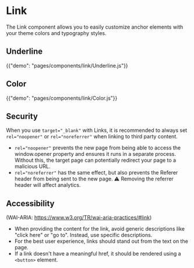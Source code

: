 # Link

<p class="description">The Link component allows you to easily customize anchor elements with your theme colors and typography styles.</p>

## Underline

{{"demo": "pages/components/link/Underline.js"}}

## Color

{{"demo": "pages/components/link/Color.js"}}

## Security

When you use `target="_blank"` with Links, it is recommended to always set `rel="noopener"` or `rel="noreferrer"` when linking to third party content.

- `rel="noopener"` prevents the new page from being able to access the window.opener property and ensures it runs in a separate process. Without this, the target page can potentially redirect your page to a malicious URL.
- `rel="noreferrer"` has the same effect, but also prevents the Referer header from being sent to the new page. ⚠️ Removing the referrer header will affect analytics.

## Accessibility

(WAI-ARIA: https://www.w3.org/TR/wai-aria-practices/#link)

- When providing the content for the link, avoid generic descriptions like "click here" or "go to". Instead, use specific descriptions.
- For the best user experience, links should stand out from the text on the page.
- If a link doesn't have a meaningful href, it should be rendered using a `<button>` element.
